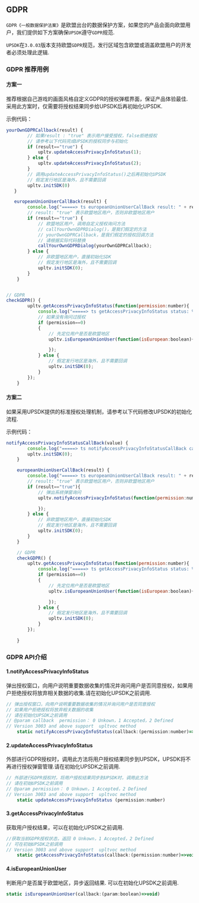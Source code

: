 ## GDPR
`GDPR《一般数据保护法案》`是欧盟出台的数据保护方案，如果您的产品会面向欧盟用户，我们提供如下方案确保`UPSDK`遵守`GDPR`规范.

`UPSDK`在`3.0.03`版本支持欧盟`GDPR`规范，发行区域包含欧盟或涵盖欧盟用户的开发者必须处理此逻辑.

### GDPR 推荐用例
#### 方案一
推荐根据自己游戏的画面风格自定义GDPR的授权弹框界面，保证产品体验最佳.
采用此方案时，仅需要将授权结果同步给UPSDK后再初始化UPSDK.

示例代码：
```javascript
yourOwnGDPRCallback(result) {
        // 如果result : "true" 表示用户接受授权，false拒绝授权
        // 请参考以下代码完成UPSDK的授权同步与初始化
        if (result=="true") {
            upltv.updateAccessPrivacyInfoStatus(1);
        } else {
            upltv.updateAccessPrivacyInfoStatus(2);
        }
        // 调用updateAccessPrivacyInfoStatus()之后再初始化UPSDK
        // 假定发行地区是海外，且不需要回调
        upltv.initSDK(0)
   }

   europeanUnionUserCallBack(result) {
        console.log("=====> ts europeanUnionUserCallBack result: " + result);
        // result: "true" 表示欧盟地区用户，否则非欧盟地区用户
        if (result=="true") {
            // 欧盟地区用户，调用自定义授权询问方法
            // callYourOwnGDPRDialog()，是我们假定的方法
            // yourOwnGDPRCallback，是我们假定的授权回调方法
            // 请根据实际代码替换
            callYourOwnGDPRDialog(yourOwnGDPRCallback);
        } else {
            // 非欧盟地区用户，直接初始化SDK
            // 假定发行地区是海外，且不需要回调
            upltv.initSDK(0);
        }
    }


// GDPR
checkGDPR() {
        upltv.getAccessPrivacyInfoStatus(function(permission:number){
            console.log("=====> ts getAccessPrivacyInfoStatus status: %d", permission)
            // 如果没有询问过授权
            if (permission==0)
            {
                // 先定位用户是否是欧盟地区
                upltv.isEuropeanUnionUser(function(isEuropean:boolean){

                });
            } else {
                // 假定发行地区是海外，且不需要回调
                upltv.initSDK(0);
            }
        }); 
    }
```


#### 方案二
如果采用UPSDK提供的标准授权处理机制，请参考以下代码修改UPSDK的初始化流程.

示例代码：
```javascript
notifyAccessPrivacyInfoStatusCallBack(value) {
        console.log("=====> ts notifyAccessPrivacyInfoStatusCallBack callback: %d ",  value);
        upltv.initSDK(0);
    }

    europeanUnionUserCallBack(result) {
        console.log("=====> ts europeanUnionUserCallBack result: " + result)
        // result: "true" 表示欧盟地区用户，否则非欧盟地区用户
        if (result=="true"){
            // 弹出系统弹窗询问
            upltv.notifyAccessPrivacyInfoStatus(function(permission:number){

            });
        } else {
            // 非欧盟地区用户，直接初始化SDK
            // 假定发行地区是海外，且不需要回调
            upltv.initSDK(0);
        }
    }

    // GDPR
    checkGDPR() {
        upltv.getAccessPrivacyInfoStatus(function(permission:number){
            console.log("=====> ts getAccessPrivacyInfoStatus status: %d ", e);
            if (permission==0)
            {
                // 先定位用户是否是欧盟地区
                upltv.isEuropeanUnionUser(function(isEuropean:boolean){

                });
            } else {
                // 假定发行地区是海外，且不需要回调
                upltv.initSDK(0);
            }
        });
        
    }
```

### GDPR API介绍

#### 1.notifyAccessPrivacyInfoStatus
弹出授权窗口，向用户说明重要数据收集的情况并询问用户是否同意授权，如果用户拒绝授权将放弃相关数据的收集.请在初始化UPSDK之前调用.
```javascript
// 弹出授权窗口，向用户说明重要数据收集的情况并询问用户是否同意授权
// 如果用户拒绝授权将放弃相关数据的收集
// 请在初始化UPSDK之前调用
// @param callback  permission： 0 Unkown，1 Accepted，2 Defined
// Version 3003 and above support  upltvoc method
    static notifyAccessPrivacyInfoStatus(callback:(permission:number)=>void)
```
#### 2.updateAccessPrivacyInfoStatus
外部进行GDPR授权时，调用此方法将用户授权结果同步到UPSDK，UPSDK将不再进行授权弹窗管理.请在初始化UPSDK之前调用.
```javascript
// 外部进行GDPR授权时，将用户授权结果同步到UPSDK时，调用此方法
// 请在初始UPSDK之前调用
// @param permission： 0 Unkown，1 Accepted，2 Defined
// Version 3003 and above support  upltvoc method
    static updateAccessPrivacyInfoStatus (permission:number)
```
#### 3.getAccessPrivacyInfoStatus
获取用户授权结果，可以在初始化UPSDK之前调用.
```javascript
//获取当前GDPR授权状态，返回 0 Unkown，1 Accepted，2 Defined
// 可在初始UPSDK之前调用
// Version 3003 and above support  upltvoc method
    static getAccessPrivacyInfoStatus(callback:(permission:number)=>void)
```
#### 4.isEuropeanUnionUser
判断用户是否属于欧盟地区，异步返回结果.
可以在初始化UPSDK之前调用.
```javascript
static isEuropeanUnionUser(callback:(param:boolean)=>void)
```
